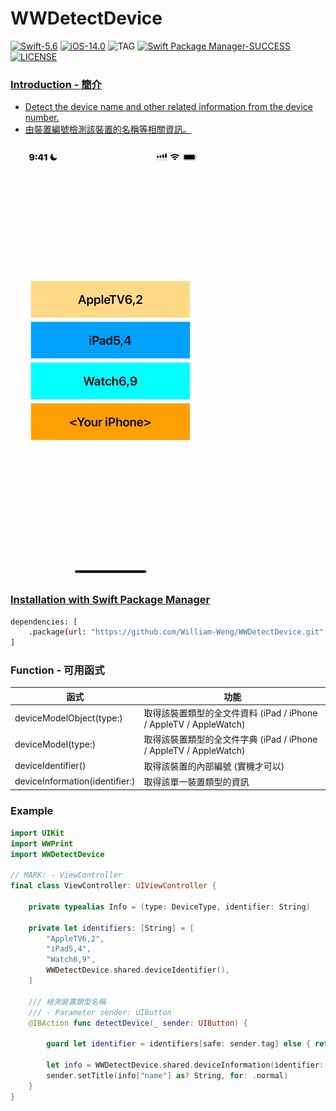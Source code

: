 # WWDetectDevice
[![Swift-5.6](https://img.shields.io/badge/Swift-5.6-orange.svg?style=flat)](https://developer.apple.com/swift/) [![iOS-14.0](https://img.shields.io/badge/iOS-14.0-pink.svg?style=flat)](https://developer.apple.com/swift/) ![TAG](https://img.shields.io/github/v/tag/William-Weng/WWDetectDevice) [![Swift Package Manager-SUCCESS](https://img.shields.io/badge/Swift_Package_Manager-SUCCESS-blue.svg?style=flat)](https://developer.apple.com/swift/) [![LICENSE](https://img.shields.io/badge/LICENSE-MIT-yellow.svg?style=flat)](https://developer.apple.com/swift/)

### [Introduction - 簡介](https://swiftpackageindex.com/William-Weng)
- [Detect the device name and other related information from the device number.](https://www.theiphonewiki.com/wiki/Models)
- [由裝置編號檢測該裝置的名稱等相關資訊。](https://iosref.com/)

![](./Example.gif)

### [Installation with Swift Package Manager](https://medium.com/彼得潘的-swift-ios-app-開發問題解答集/使用-spm-安裝第三方套件-xcode-11-新功能-2c4ffcf85b4b)

```bash
dependencies: [
    .package(url: "https://github.com/William-Weng/WWDetectDevice.git", .upToNextMajor(from: "1.1.0"))
]
```

### Function - 可用函式
|函式|功能|
|-|-|
|deviceModelObject(type:)|取得該裝置類型的全文件資料 (iPad / iPhone / AppleTV / AppleWatch)|
|deviceModel(type:)|取得該裝置類型的全文件字典 (iPad / iPhone / AppleTV / AppleWatch)|
|deviceIdentifier()|取得該裝置的內部編號 (實機才可以)|
|deviceInformation(identifier:)|取得該單一裝置類型的資訊|

### Example
```swift
import UIKit
import WWPrint
import WWDetectDevice

// MARK: - ViewController
final class ViewController: UIViewController {

    private typealias Info = (type: DeviceType, identifier: String)
    
    private let identifiers: [String] = [
        "AppleTV6,2",
        "iPad5,4",
        "Watch6,9",
        WWDetectDevice.shared.deviceIdentifier(),
    ]
    
    /// 檢測裝置類型名稱
    /// - Parameter sender: UIButton
    @IBAction func detectDevice(_ sender: UIButton) {
        
        guard let identifier = identifiers[safe: sender.tag] else { return }
        
        let info = WWDetectDevice.shared.deviceInformation(identifier: identifier)
        sender.setTitle(info["name"] as? String, for: .normal)
    }
}
```
